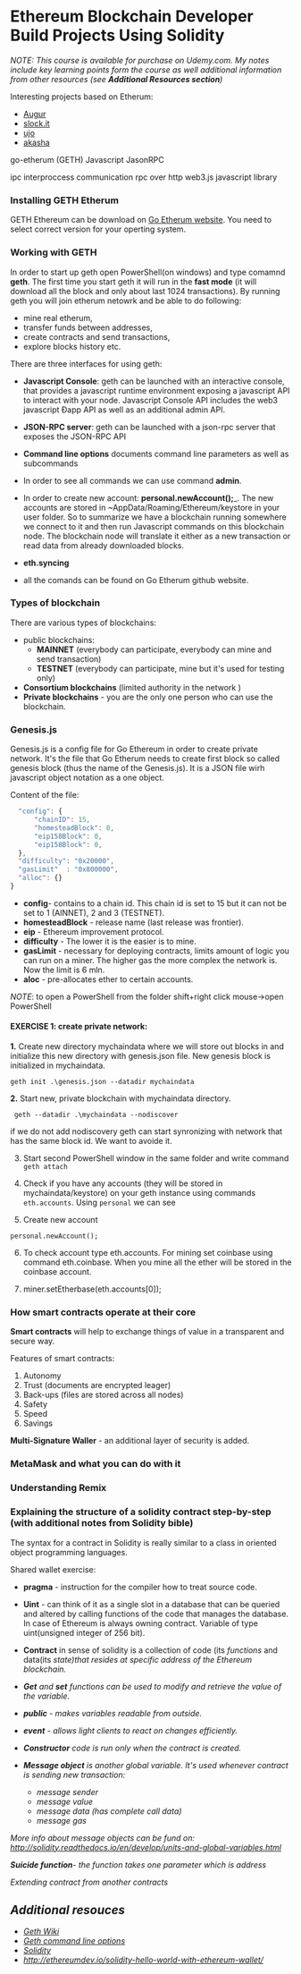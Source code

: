 # Ethereum Blockchain Developer Build Projects Using Solidity
<em>NOTE: This course is available for purchase on Udemy.com. My notes include key learning points form the course as well additional information from other resources (see __Additional Resources section__)</em>

Interesting projects based on Etherum:

- [Augur](https://augur.net/)
- [slock.it](https://slock.it/)
- [ujo](https://ujomusic.com/)
- [akasha](https://akasha.world/)


go-etherum (GETH)
Javascript JasonRPC

ipc interproccess communication
rpc over http
web3.js javascript library

### Installing GETH Etherum
GETH Ethereum can be download on [Go Etherum website](https://geth.ethereum.org/downloads/). You need to select correct version for your operting system.

### Working with GETH
In order to start up geth open PowerShell(on windows) and type comamnd __geth__. The first time you start geth it will run in the __fast mode__ (it will download all the block and only about last 1024 transactions). By running geth you will join etherum netowrk and be able to do following:
- mine real etherum,
- transfer funds between addresses,
- create contracts and send transactions,
- explore blocks history
etc.

There are three interfaces for using geth:
  - __Javascript Console__: geth can be launched with an interactive console, that provides a javascript runtime environment exposing a javascript API to interact with your node. Javascript Console API includes the web3 javascript Ðapp API as well as an additional admin API.
  - __JSON-RPC server__: geth can be launched with a json-rpc server that exposes the JSON-RPC API
  - __Command line options__ documents command line parameters as well as subcommands


- In order to see all commands we can use command __admin__.
- In order to create new account: __personal.newAccount();___. The new accounts are stored in ~AppData/Roaming/Ethereum/keystore in your user folder. So to summarize we have a blockchain running somewhere we connect to it and then run Javascript commands on this blockchain node. The blockchain node will translate it either as a new transaction or read data from already downloaded blocks.
- __eth.syncing__
- all the comands can be found on Go Etherum github website.

### Types of blockchain

There are various types of blockchains:
-  public blockchains:
   - __MAINNET__ (everybody can participate, everybody can mine and send transaction)
   - __TESTNET__ (everybody can participate, mine but it's used for testing only)
- __Consortium blockchains__ (limited authority in the network
)
- __Private blockchains__ - you are the only one person who can use the blockchain.

### Genesis.js
Genesis.js is a config file for Go Ethereum in order to create private network. It's the file that Go Etherum needs to create first block so called genesis block (thus the name of the Genesis.js). It is a JSON file wirh javascript object notation as a one object.

Content of the file:

```javascript
  "config": {
      "chainID": 15,
      "homesteadBlock": 0,
      "eip158Block": 0,
      "eip158Block": 0,
  },
  "difficulty": "0x20000",
  "gasLimit"  : "0x800000",
  "alloc": {}
}
````
- __config__- contains to a chain id. This chain id is set to 15 but it can not be set to 1 (AINNET), 2 and 3 (TESTNET).
- __homesteadBlock__ - release name (last release was frontier).
- __eip__ - Ethereum improvement protocol.
- __difficulty__ -  The lower it is the easier is to mine.
- __gasLimit__  - necessary for deploying contracts, limits amount of logic you can run on a miner. The higher gas the more complex the network is. Now the limit is 6 mln.
- __aloc__ - pre-allocates ether to certain accounts.

<em>NOTE</em>: to open a PowerShell from the folder shift+right click mouse->open PowerShell

#### __EXERCISE 1__: create private network:

__1.__  Create new directory mychaindata where we will store out blocks in and initialize this new directory with genesis.json file. New genesis block is initialized in mychaindata.

```ethereum
geth init .\genesis.json --datadir mychaindata
```
__2.__ Start new, private blockchain with mychaindata directory.

```etherum
 geth --datadir .\mychaindata --nodiscover
```
if we do not add nodiscovery geth can start synronizing with network that has the same block id. We want to avoide it.

3. Start second PowerShell window in the same folder and write command ```geth attach```

4. Check if you have any accounts (they will be stored in mychaindata/keystore) on your geth instance using commands ```eth.accounts```. Using ```personal``` we can see

5. Create new account
```
personal.newAccount();
```
6. To check account type eth.accounts. For mining set coinbase using command eth.coinbase. When you mine all the ether will be stored in the coinbase account.

7. miner.setEtherbase(eth.accounts[0]);





### How smart contracts operate at their core

__Smart contracts__ will help to exchange things of value in a transparent and secure way.

Features of smart contracts:
1. Autonomy
2. Trust (documents are encrypted leager)
3. Back-ups (files are stored across all nodes)
4. Safety
5. Speed
6. Savings

__Multi-Signature Waller__ - an additional layer of security is added.

### MetaMask and what you can do with it



### Understanding Remix

### Explaining the structure of a solidity contract step-by-step (with additional notes from Solidity bible)

The syntax for a contract in Solidity is really similar to a class in oriented object programming languages.

Shared wallet exercise:

- __pragma__ -  instruction for the compiler how to treat source code.

- __Uint__ - can think of it as a single slot in a database that can be queried and altered by calling functions of the code that manages the database. In case of Ethereum is always owning contract. Variable of type uint(unsigned integer of 256 bit).

- __Contract__ in sense of solidity is a collection of code (its <em>functions</em> and data(its <em>state<em>)that resides at specific address of the Ethereum blockchain.

- __Get__ and __set__ functions can be used to modify and retrieve the value of the variable.
- __public__ - makes variables readable from outside.
- __event__ - allows light clients to react on changes efficiently.
- __Constructor__ code is run only when the contract is created.
- __Message object__ is another global variable. It's used whenever contract is sending new transaction:
  - message sender
  - message value
  - message data (has complete call data)
  - message gas

More info about message objects can be fund on:
http://solidity.readthedocs.io/en/develop/units-and-global-variables.html

__Suicide function__- the function takes one parameter which is <em>address</em>


Extending contract from another contracts

## Additional resouces
- [Geth Wiki](https://github.com/ethereum/go-ethereum/wiki/geth)
- [Geth command line options](https://github.com/ethereum/go-ethereum/wiki/Command-Line-Options)
- [Solidity](https://solidity.readthedocs.io/en/latest/installing-solidity.html#versioning)
- http://ethereumdev.io/solidity-hello-world-with-ethereum-wallet/
